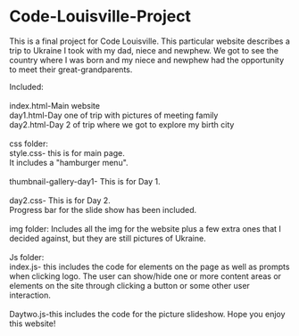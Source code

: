 # Code-Louisville-Project

This is a final project for Code Louisville. This particular website describes a trip to Ukraine I took with my dad, niece and newphew. We got to see the country where I was born and my niece and newphew had the opportunity to meet their great-grandparents. 


Included:<br><br>
    index.html-Main website<br>
    day1.html-Day one of trip with pictures of meeting family<br>
    day2.html-Day 2 of trip where we got to explore my birth city<br><br>
    css folder: <br>style.css- this is for main page. 
                      <br>  It includes a "hamburger menu". <br>
                <br>thumbnail-gallery-day1- This is for Day 1.<br>
                <br>day2.css- This is for Day 2. <br>
                 Progress bar for the slide show has been included. <br>
    <br>
    img folder: Includes all the img for the website plus a few extra ones that I decided against, but they are still pictures of Ukraine. <br><br>
    Js folder: <br>
    index.js- this includes the code for elements on the page as well as prompts when clicking logo. The user can show/hide one or more content areas or elements on the site through clicking a button or some other user interaction.
<br>
    <br> Daytwo.js-this includes the code for  the picture slideshow. Hope you enjoy this website!<br>
    





